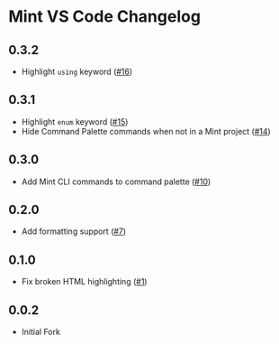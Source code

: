 # Mint VS Code Changelog

## 0.3.2

- Highlight `using` keyword ([#16](https://github.com/s0kil/mint-vscode/pull/16))

## 0.3.1

- Highlight `enum` keyword ([#15](https://github.com/s0kil/mint-vscode/pull/15))
- Hide Command Palette commands when not in a Mint project ([#14](https://github.com/s0kil/mint-vscode/pull/14))

## 0.3.0

- Add Mint CLI commands to command palette ([#10](https://github.com/s0kil/mint-vscode/pull/10))

## 0.2.0

- Add formatting support ([#7](https://github.com/s0kil/mint-vscode/pull/7))

## 0.1.0

- Fix broken HTML highlighting ([#1](https://github.com/s0kil/mint-vscode/pull/1))

## 0.0.2

- Initial Fork
